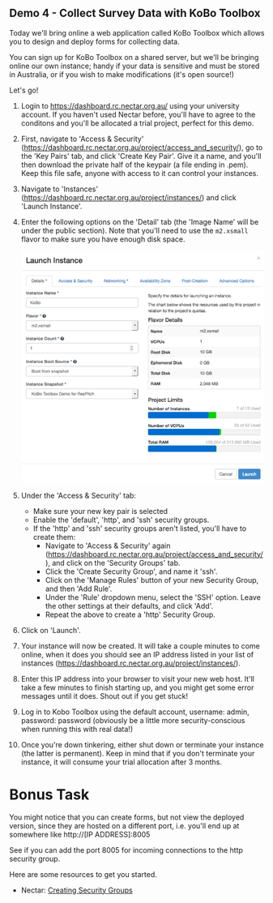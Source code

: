 ## Demo 4 - Collect Survey Data with KoBo Toolbox

Today we'll bring online a web application called KoBo Toolbox which allows you to design and deploy forms for collecting data. 

You can sign up for KoBo Toolbox on a shared server, but we'll be bringing online our own instance; handy if your data is sensitive and must be stored in Australia, or if you wish to make modifications (it's open source!)

Let's go!

1. Login to https://dashboard.rc.nectar.org.au/ using your university account. If you haven't used Nectar before, you'll have to agree to the conditons and you'll be allocated a trial project, perfect for this demo.

2. First, navigate to 'Access & Security' (https://dashboard.rc.nectar.org.au/project/access_and_security/), go to the 'Key Pairs' tab, and click 'Create Key Pair'. Give it a name, and you'll then download the private half of the keypair (a file ending in .pem). Keep this file safe, anyone with access to it can control your instances.

3. Navigate to 'Instances' (https://dashboard.rc.nectar.org.au/project/instances/) and click 'Launch Instance'.

3. Enter the following options on the 'Detail' tab (the 'Image Name' will be under the public section). Note that you'll need to use the `m2.xsmall` flavor to make sure you have enough disk space.

    ![](images/demo4_1.png)

4. Under the 'Access & Security' tab:

    * Make sure your new key pair is selected
    * Enable the 'default', 'http', and 'ssh' security groups.
    * If the 'http' and 'ssh' security groups aren't listed, you'll have to create them:
        * Navigate to 'Access & Security' again (https://dashboard.rc.nectar.org.au/project/access_and_security/), and click on the 'Security Groups' tab.
        * Click the 'Create Security Group', and name it 'ssh'.
        * Click on the 'Manage Rules' button of your new Security Group, and then 'Add Rule'.
        * Under the 'Rule' dropdown menu, select the 'SSH' option. Leave the other settings at their defaults, and click 'Add'.
        * Repeat the above to create a 'http' Security Group.
        
    
5. Click on 'Launch'. 

6. Your instance will now be created. It will take a couple minutes to come online, when it does you should see an IP address listed in your list of instances (https://dashboard.rc.nectar.org.au/project/instances/).

7. Enter this IP address into your browser to visit your new web host. It'll take a few minutes to finish starting up, and you might get some error messages until it does. Shout out if you get stuck!

8. Log in to Kobo Toolbox using the default account, username: admin, password: password (obviously be a little more security-conscious when running this with real data!)

8. Once you're down tinkering, either shut down or terminate your instance (the latter is permanent). Keep in mind that if you don't terminate your instance, it will consume your trial allocation after 3 months.

# Bonus Task

You might notice that you can create forms, but not view the deployed version, since they are hosted on a different port, i.e. you'll end up at somewhere like http://[IP ADDRESS]:8005

See if you can add the port 8005 for incoming connections to the http security group.

Here are some resources to get you started.

* Nectar: [Creating Security Groups](http://training.nectar.org.au/package07/sections/appendices.html)





